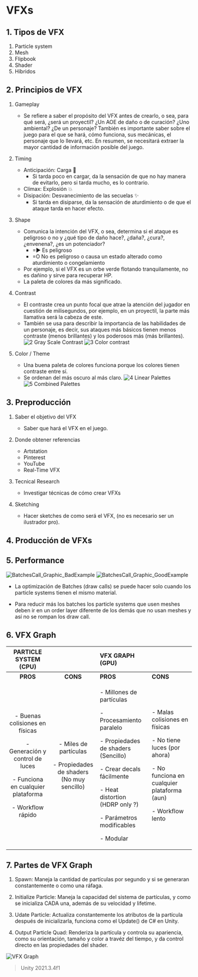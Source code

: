 # VFXs

## 1. Tipos de VFX

1. Particle system
2. Mesh
3. Flipbook
4. Shader
5. Híbridos

## 2. Principios de VFX

1. Gameplay
   - Se refiere a saber el propósito del VFX antes de crearlo, o sea, para qué será, ¿será un proyectil? ¿Un AOE de daño o de curación? ¿Uno ambiental? ¿De un personaje? También es importante saber sobre el juego para el que se hará, cómo funciona, sus mecánicas, el personaje que lo llevará, etc. En resumen, se necesitará extraer la mayor cantidad de información posible del juego.

2. Timing
   - Anticipación: Carga 🔄
     - Si tarda poco en cargar, da la sensación de que no hay manera de evitarlo, pero si tarda mucho, es lo contrario.
   - Clímax: Explosión 💥
   - Disipación: Desvanecimiento de las secuelas ✨
     - Si tarda en disiparse, da la sensación de aturdimiento o de que el ataque tarda en hacer efecto.

3. Shape
   - Comunica la intención del VFX, o sea, determina si el ataque es peligroso o no y ¿qué tipo de daño hace?, ¿daña?, ¿cura?, ¿envenena?, ¿es un potenciador?
     - =▶ Es peligroso
     - =O No es peligroso o causa un estado alterado como aturdimiento o congelamiento
   - Por ejemplo, si el VFX es un orbe verde flotando tranquilamente, no es dañino y sirve para recuperar HP.
   - La paleta de colores da más significado.

4. Contrast
   - El contraste crea un punto focal que atrae la atención del jugador en cuestión de milisegundos, por ejemplo, en un proyectil, la parte más llamativa será la cabeza de este.
   - También se usa para describir la importancia de las habilidades de un personaje, es decir, sus ataques más básicos tienen menos contraste (menos brillantes) y los poderosos más (más brillantes).
![2 Gray Scale Contrast](https://github.com/bryantchacon/vfx/assets/36392260/5df6b3c2-13ea-4806-89ee-132875257d06)
![3 Color contrast](https://github.com/bryantchacon/vfx/assets/36392260/1c030522-c350-4c9f-9ce7-490506cdab07)

5. Color / Theme
   - Una buena paleta de colores funciona porque los colores tienen contraste entre sí.
   - Se ordenan del más oscuro al más claro.
![4 Linear Palettes](https://github.com/bryantchacon/vfx/assets/36392260/d2a8ec42-8696-47ae-a498-33fe6f77bcc1)
![5 Combined Palettes](https://github.com/bryantchacon/vfx/assets/36392260/cb28681d-0960-4aff-834c-c03113501a8d)

## 3. Preproducción
1. Saber el objetivo del VFX
   - Saber que hará el VFX en el juego.

2. Donde obtener referencias
   - Artstation
   - Pinterest
   - YouTube
   - Real-Time VFX

3. Tecnical Research
   - Investigar técnicas de cómo crear VFXs

4. Sketching
   - Hacer sketches de como será el VFX, (no es necesario ser un ilustrador pro).


## 4. Producción de VFXs


## 5. Performance
![BatchesCall_Graphic_BadExample](https://github.com/bryantchacon/vfx/assets/36392260/29ef947b-9cac-4c67-b233-9bf5aeb9717d)
![BatchesCall_Graphic_GoodExample](https://github.com/bryantchacon/vfx/assets/36392260/a42f330f-3def-4256-915f-f64a29825860)

   - La optimización de Batches (draw calls) se puede hacer solo cuando los particle systems tienen el mismo material.

   - Para reducir más los batches los particle systems que usen meshes deben ir en un order layer diferente de los demás que no usan meshes y así no se rompan los draw call.


## 6. VFX Graph
|**PARTICLE SYSTEM (CPU)**||**VFX GRAPH (GPU)**||
| :-: | :-: | :- | :- |
|**PROS**|**CONS**|**PROS**|**CONS**|
|<p>- Buenas colisiones en físicas</p><p></p><p>- Generación y control de luces</p><p></p><p>- Funciona en cualquier plataforma</p><p></p><p>- Workflow rápido</p>|<p>- Miles de partículas</p><p></p><p>- Propiedades de shaders (No muy sencillo)</p>|<p>- Millones de partículas</p><p></p><p>- Procesamiento paralelo</p><p></p><p>- Propiedades de shaders (Sencillo)</p><p></p><p>- Crear decals fácilmente</p><p></p><p>- Heat distortion (HDRP only ?)</p><p></p><p>- Parámetros modificables</p><p></p><p>- Modular</p>|<p>- Malas colisiones en físicas</p><p></p><p>- No tiene luces (por ahora)</p><p></p><p>- No funciona en cualquier plataforma (aun)</p><p></p><p>- Workflow lento</p>|


## 7. Partes de VFX Graph
1. Spawn: Maneja la cantidad de partículas por segundo y si se generaran constantemente o como una ráfaga.

2. Initialize Particle: Maneja la capacidad del sistema de partículas, y como se inicializa CADA una, además de su velocidad y lifetime.

3. Udate Particle: Actualiza constantemente los atributos de la partícula después de inicializarla, funciona como el Update() de C# en Unity.

4. Output Particle Quad: Renderiza la partícula y controla su apariencia, como su orientación, tamaño y color a travéz del tiempo, y da control directo en las propiedades del shader.

![VFX Graph](https://github.com/bryantchacon/vfx/assets/36392260/4cb52df7-8adc-4f06-8f7b-fe0f02075f58)


> Unity 2021.3.4f1
